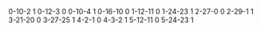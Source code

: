 0-10-2 1
0-12-3 0
0-10-4 1
0-16-10 0
1-12-11 0
1-24-23 1
2-27-0 0
2-29-1 1
3-21-20 0
3-27-25 1
4-2-1 0
4-3-2 1
5-12-11 0
5-24-23 1
